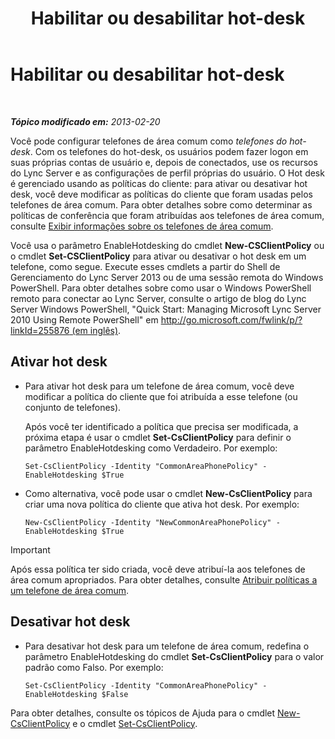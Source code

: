 ﻿---
title: Habilitar ou desabilitar hot-desk
TOCTitle: Habilitar ou desabilitar hot-desk
ms:assetid: 93a7fed6-f61a-4b41-9336-a8320afa87cf
ms:mtpsurl: https://technet.microsoft.com/pt-br/library/JJ994057(v=OCS.15)
ms:contentKeyID: 52057679
ms.date: 05/19/2016
mtps_version: v=OCS.15
ms.translationtype: HT
---

# Habilitar ou desabilitar hot-desk

 

_**Tópico modificado em:** 2013-02-20_

Você pode configurar telefones de área comum como *telefones do hot-desk*. Com os telefones do hot-desk, os usuários podem fazer logon em suas próprias contas de usuário e, depois de conectados, use os recursos do Lync Server e as configurações de perfil próprias do usuário. O Hot desk é gerenciado usando as políticas do cliente: para ativar ou desativar hot desk, você deve modificar as políticas do cliente que foram usadas pelos telefones de área comum. Para obter detalhes sobre como determinar as políticas de conferência que foram atribuídas aos telefones de área comum, consulte [Exibir informações sobre os telefones de área comum](lync-server-2013-view-common-area-phone-information.md).

Você usa o parâmetro EnableHotdesking do cmdlet **New-CSClientPolicy** ou o cmdlet **Set-CSClientPolicy** para ativar ou desativar o hot desk em um telefone, como segue. Execute esses cmdlets a partir do Shell de Gerenciamento do Lync Server 2013 ou de uma sessão remota do Windows PowerShell. Para obter detalhes sobre como usar o Windows PowerShell remoto para conectar ao Lync Server, consulte o artigo de blog do Lync Server Windows PowerShell, "Quick Start: Managing Microsoft Lync Server 2010 Using Remote PowerShell" em [http://go.microsoft.com/fwlink/p/?linkId=255876 (em inglês)](http://go.microsoft.com/fwlink/p/?linkid=255876).


## Ativar hot desk

  - Para ativar hot desk para um telefone de área comum, você deve modificar a política do cliente que foi atribuída a esse telefone (ou conjunto de telefones).
    
    Após você ter identificado a política que precisa ser modificada, a próxima etapa é usar o cmdlet **Set-CsClientPolicy** para definir o parâmetro EnableHotdesking como Verdadeiro. Por exemplo:
    
        Set-CsClientPolicy -Identity "CommonAreaPhonePolicy" - EnableHotdesking $True

  - Como alternativa, você pode usar o cmdlet **New-CsClientPolicy** para criar uma nova política do cliente que ativa hot desk. Por exemplo:
    
        New-CsClientPolicy -Identity "NewCommonAreaPhonePolicy" - EnableHotdesking $True

> [!IMPORTANT]  
> Após essa política ter sido criada, você deve atribuí-la aos telefones de área comum apropriados. Para obter detalhes, consulte <a href="lync-server-2013-assign-policies-to-a-common-area-phone.md">Atribuir políticas a um telefone de área comum</a>.

## Desativar hot desk

  - Para desativar hot desk para um telefone de área comum, redefina o parâmetro EnableHotdesking do cmdlet **Set-CsClientPolicy** para o valor padrão como Falso. Por exemplo:
    
        Set-CsClientPolicy -Identity "CommonAreaPhonePolicy" - EnableHotdesking $False

Para obter detalhes, consulte os tópicos de Ajuda para o cmdlet [New-CsClientPolicy](https://docs.microsoft.com/en-us/powershell/module/skype/New-CsClientPolicy) e o cmdlet [Set-CsClientPolicy](https://docs.microsoft.com/en-us/powershell/module/skype/Set-CsClientPolicy).

